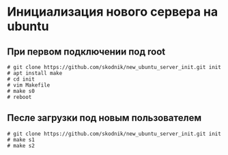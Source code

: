 # Инициализация нового сервера на ubuntu

## При первом подключении под root
```
# git clone https://github.com/skodnik/new_ubuntu_server_init.git init
# apt install make
# cd init
# vim Makefile
# make s0
# reboot
```

## Песле загрузки под новым пользователем
```
# git clone https://github.com/skodnik/new_ubuntu_server_init.git init
# make s1
# make s2
```